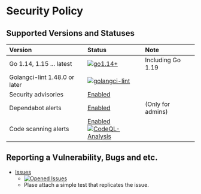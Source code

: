 # Security Policy

## Supported  Versions and Statuses

| Version | Status | Note |
| :------ | :----- | :--- |
| Go 1.14, 1.15 ... latest | [![go1.14+](https://github.com/KEINOS/go-argonize/actions/workflows/unit-tests.yml/badge.svg)](https://github.com/KEINOS/go-argonize/actions/workflows/unit-tests.yml "Unit tests on various Go versions") | Including Go 1.19 |
| Golangci-lint 1.48.0 or later | [![golangci-lint](https://github.com/KEINOS/go-argonize/actions/workflows/golangci-lint.yml/badge.svg)](https://github.com/KEINOS/go-argonize/actions/workflows/golangci-lint.yml) | |
| Security advisories | [Enabled](https://github.com/KEINOS/go-argonize/security/advisories) | |
| Dependabot alerts | [Enabled](https://github.com/KEINOS/go-argonize/security/dependabot) | (Only for admins) |
| Code scanning alerts | [Enabled](https://github.com/KEINOS/go-argonize/security/code-scanning)<br>[![CodeQL-Analysis](https://github.com/KEINOS/go-argonize/actions/workflows/codeQL-analysis.yml/badge.svg)](https://github.com/KEINOS/go-argonize/actions/workflows/codeQL-analysis.yml) ||

## Reporting a Vulnerability, Bugs and etc.

- [Issues](https://github.com/KEINOS/go-argonize/issues)
  - [![Opened Issues](https://img.shields.io/github/issues/KEINOS/go-argonize?color=lightblue&logo=github)](https://github.com/KEINOS/go-argonize/issues "opened issues")
  - Plase attach a simple test that replicates the issue.
